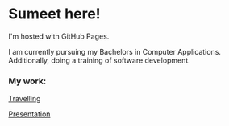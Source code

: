 # Sumeet here!

I'm hosted with GitHub Pages.

I am currently pursuing my Bachelors in Computer Applications. Additionally, doing a training of software development.

### My work:
[Travelling](https://sumeet72.github.io/travelling)

[Presentation](https://sumeet72.github.io/reveal.js-master/examples/markdown.html#/)
